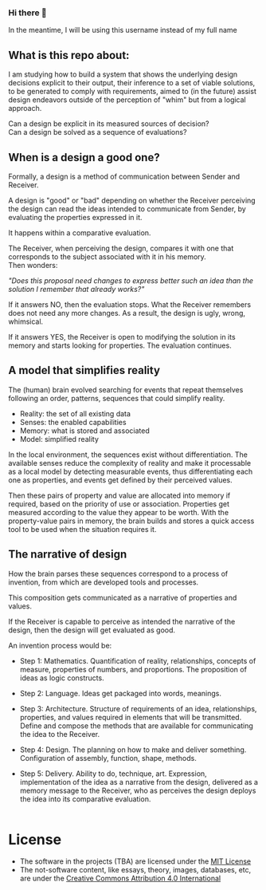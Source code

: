 ### Hi there 👋
In the meantime, I will be using this username instead of my full name

## What is this repo about: 
I am studying how to build a system that shows the underlying design decisions explicit to their output, their inference to a set of viable solutions, to be generated to comply with requirements, aimed to (in the future) assist design endeavors outside of the perception of "whim" but from a logical approach.  

Can a design be explicit in its measured sources of decision?  
Can a design be solved as a sequence of evaluations?  


## When is a design a good one?

Formally, a design is a method of communication between Sender and Receiver.  

A design is "good" or "bad" depending on whether the Receiver perceiving the design can read the ideas intended to communicate from Sender, by evaluating the properties expressed in it.  

It happens within a comparative evaluation.

The Receiver, when perceiving the design, compares it with one that corresponds to the subject associated with it in his memory.  
Then wonders:  

*"Does this proposal need changes to express better such an idea than the solution I remember that already works?"*

If it answers NO, then the evaluation stops.
What the Receiver remembers does not need any more changes.
As a result, the design is ugly, wrong, whimsical.

If it answers YES, the Receiver is open to modifying the solution in its memory and starts looking for properties.
The evaluation continues.
 
 
## A model that simplifies reality

The (human) brain evolved searching for events that repeat themselves following an order, patterns, sequences that could simplify reality.

* Reality: the set of all existing data  
* Senses: the enabled capabilities  
* Memory: what is stored and associated  
* Model: simplified reality  

In the local environment, the sequences exist without differentiation.
The available senses reduce the complexity of reality and make it processable as a local model by detecting measurable events, thus differentiating each one as properties, and events get defined by their perceived values.

Then these pairs of property and value are allocated into memory if required, based on the priority of use or association. Properties get measured according to the value they appear to be worth.
With the property-value pairs in memory, the brain builds and stores a quick access tool to be used when the situation requires it.
 
 
## The narrative of design

How the brain parses these sequences correspond to a process of invention, from which are developed tools and processes.

This composition gets communicated as a narrative of properties and values.

If the Receiver is capable to perceive as intended the narrative of the design, then the design will get evaluated as good.

An invention process would be:
* Step 1: Mathematics. Quantification of reality, relationships, concepts of measure, properties of numbers, and proportions. The proposition of ideas as logic constructs.

* Step 2: Language. Ideas get packaged into words, meanings.

* Step 3: Architecture. Structure of requirements of an idea, relationships, properties, and values required in elements that will be transmitted. Define and compose the methods that are available for communicating the idea to the Receiver.

* Step 4: Design. The planning on how to make and deliver something. Configuration of assembly, function, shape, methods.

* Step 5: Delivery. Ability to do, technique, art. Expression, implementation of the idea as a narrative from the design, delivered as a memory message to the Receiver, who as perceives the design deploys the idea into its comparative evaluation.  
 
# License
- The software in the projects (TBA) are licensed under the [MIT License](https://github.com/virtknois/virtknois/blob/main/LICENSE)
- The not-software content, like essays, theory, images, databases, etc, are under the [Creative Commons Attribution 4.0 International](https://creativecommons.org/licenses/by/4.0/)

<!--
**virtknois/virtknois** is a ✨ _special_ ✨ repository because its `README.md` (this file) appears on your GitHub profile.

Here are some ideas to get you started:

- 🔭 I’m currently working on ...
- 🌱 I’m currently learning ...
- 👯 I’m looking to collaborate on ...
- 🤔 I’m looking for help with ...
- 💬 Ask me about ...
- 📫 How to reach me: ...
-->
